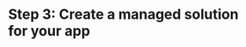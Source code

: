 # Step 3: Create a managed solution for your app

<!-- https://docs.microsoft.com/en-us/dynamics365/customer-engagement/developer/create-solution-app-appsource -->